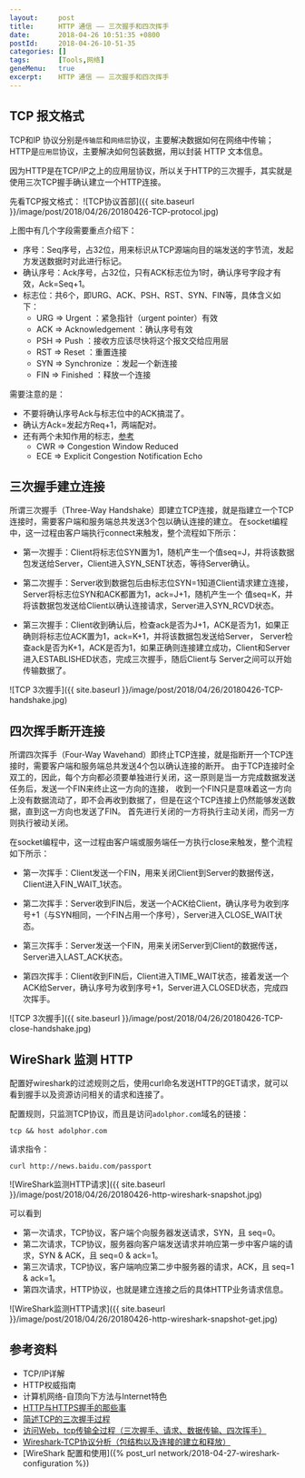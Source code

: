 ```yaml
---
layout:     post
title:      HTTP 通信 —— 三次握手和四次挥手
date:       2018-04-26 10:51:35 +0800
postId:     2018-04-26-10-51-35
categories: []
tags:       [Tools,网络]
geneMenu:   true
excerpt:    HTTP 通信 —— 三次握手和四次挥手
---
```


## TCP 报文格式

TCP和IP 协议分别是`传输层`和`网络层`协议，主要解决数据如何在网络中传输；
HTTP是`应用层`协议，主要解决如何包装数据，用以封装 HTTP 文本信息。

因为HTTP是在TCP/IP之上的应用层协议，所以关于HTTP的三次握手，其实就是使用三次TCP握手确认建立一个HTTP连接。

先看TCP报文格式：
![TCP协议首部]({{ site.baseurl }}/image/post/2018/04/26/20180426-TCP-protocol.jpg)

上图中有几个字段需要重点介绍下：
* 序号：Seq序号，占32位，用来标识从TCP源端向目的端发送的字节流，发起方发送数据时对此进行标记。
* 确认序号：Ack序号，占32位，只有ACK标志位为1时，确认序号字段才有效，Ack=Seq+1。
* 标志位：共6个，即URG、ACK、PSH、RST、SYN、FIN等，具体含义如下：
  - URG => Urgent          ：紧急指针（urgent pointer）有效
  - ACK => Acknowledgement ：确认序号有效
  - PSH => Push            ：接收方应该尽快将这个报文交给应用层
  - RST => Reset           ：重置连接
  - SYN => Synchronize     ：发起一个新连接
  - FIN => Finished        ：释放一个连接

需要注意的是：
* 不要将确认序号Ack与标志位中的ACK搞混了。
* 确认方Ack=发起方Req+1，两端配对。 
* 还有两个未知作用的标志，[参考](http://www.vbforums.com/showthread.php?484268-Packet-flags-What-is-URG-ACK-PSH-RST-SYN-FIN)
    - CWR => Congestion Window Reduced
    - ECE => Explicit Congestion Notification Echo 


## 三次握手建立连接

所谓三次握手（Three-Way Handshake）即建立TCP连接，就是指建立一个TCP连接时，需要客户端和服务端总共发送3个包以确认连接的建立。
在socket编程中，这一过程由客户端执行connect来触发，整个流程如下所示：
 
* 第一次握手：Client将标志位SYN置为1，随机产生一个值seq=J，并将该数据包发送给Server，Client进入SYN_SENT状态，等待Server确认。

* 第二次握手：Server收到数据包后由标志位SYN=1知道Client请求建立连接，Server将标志位SYN和ACK都置为1，ack=J+1，随机产生一个
  值seq=K，并将该数据包发送给Client以确认连接请求，Server进入SYN_RCVD状态。

* 第三次握手：Client收到确认后，检查ack是否为J+1，ACK是否为1，如果正确则将标志位ACK置为1，ack=K+1，并将该数据包发送给Server，
  Server检查ack是否为K+1，ACK是否为1，如果正确则连接建立成功，Client和Server进入ESTABLISHED状态，完成三次握手，随后Client与
  Server之间可以开始传输数据了。

![TCP 3次握手]({{ site.baseurl }}/image/post/2018/04/26/20180426-TCP-handshake.jpg)

## 四次挥手断开连接
所谓四次挥手（Four-Way Wavehand）即终止TCP连接，就是指断开一个TCP连接时，需要客户端和服务端总共发送4个包以确认连接的断开。
由于TCP连接时全双工的，因此，每个方向都必须要单独进行关闭，这一原则是当一方完成数据发送任务后，发送一个FIN来终止这一方向的连接，
收到一个FIN只是意味着这一方向上没有数据流动了，即不会再收到数据了，但是在这个TCP连接上仍然能够发送数据，直到这一方向也发送了FIN。
首先进行关闭的一方将执行主动关闭，而另一方则执行被动关闭。

在socket编程中，这一过程由客户端或服务端任一方执行close来触发，整个流程如下所示：

* 第一次挥手：Client发送一个FIN，用来关闭Client到Server的数据传送，Client进入FIN_WAIT_1状态。

* 第二次挥手：Server收到FIN后，发送一个ACK给Client，确认序号为收到序号+1（与SYN相同，一个FIN占用一个序号），Server进入CLOSE_WAIT状态。

* 第三次挥手：Server发送一个FIN，用来关闭Server到Client的数据传送，Server进入LAST_ACK状态。

* 第四次挥手：Client收到FIN后，Client进入TIME_WAIT状态，接着发送一个ACK给Server，确认序号为收到序号+1，Server进入CLOSED状态，完成四次挥手。

![TCP 3次握手]({{ site.baseurl }}/image/post/2018/04/26/20180426-TCP-close-handshake.jpg)

## WireShark 监测 HTTP

配置好wireshark的过滤规则之后，使用curl命名发送HTTP的GET请求，就可以看到握手以及资源访问相关的请求和连接了。

配置规则，只监测TCP协议，而且是访问`adolphor.com`域名的链接：

```shell
tcp && host adolphor.com
```

请求指令：

```shell
curl http://news.baidu.com/passport
```

![WireShark监测HTTP请求]({{ site.baseurl }}/image/post/2018/04/26/20180426-http-wireshark-snapshot.jpg)

可以看到
* 第一次请求，TCP协议，客户端个向服务器发送请求，SYN，且 seq=0。
* 第二次请求，TCP协议，服务器向客户端发送请求并响应第一步中客户端的请求，SYN & ACK，且 seq=0 & ack=1。
* 第三次请求，TCP协议，客户端响应第二步中服务器的请求，ACK，且 seq=1 & ack=1。
* 第四次请求，HTTP协议，也就是建立连接之后的具体HTTP业务请求信息。

![WireShark监测HTTP请求]({{ site.baseurl }}/image/post/2018/04/26/20180426-http-wireshark-snapshot-get.jpg)

## 参考资料

* TCP/IP详解
* HTTP权威指南
* 计算机网络-自顶向下方法与Internet特色
* [HTTP与HTTPS握手的那些事](https://www.cnblogs.com/lovesong/p/5186200.html)
* [简述TCP的三次握手过程](https://blog.csdn.net/sssnmnmjmf/article/details/68486261)
* [访问Web，tcp传输全过程（三次握手、请求、数据传输、四次挥手）](https://blog.csdn.net/sinat_21455985/article/details/53508115)
* [Wireshark-TCP协议分析（包结构以及连接的建立和释放）](https://blog.csdn.net/ahafg/article/details/51039584)
* [WireShark 配置和使用]({% post_url network/2018-04-27-wireshark-configuration %})
